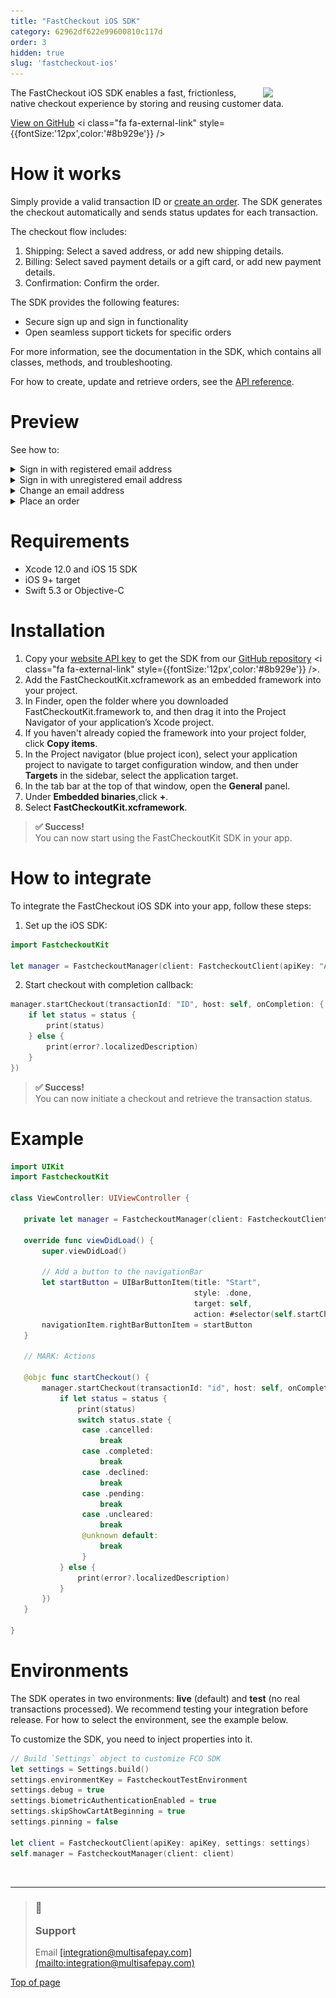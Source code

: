 ```yaml
---
title: "FastCheckout iOS SDK"
category: 62962df622e99600810c117d
order: 3
hidden: true
slug: 'fastcheckout-ios'
---
```

<img src="https://raw.githubusercontent.com/MultiSafepay/docs/1281f9320696f2d256d0859421ec2cfa2350e644/static/logo/Integrations/Fastcheckout_iOS.svg" width="100" align="right" />

The FastCheckout iOS SDK enables a fast, frictionless, native checkout experience by storing and reusing customer data.

<a href="https://github.com/MultiSafepay/fastcheckout-ios-sdk" target="_blank">View on GitHub</a> <i class="fa fa-external-link" style={{fontSize:'12px',color:'#8b929e'}} />

# How it works

Simply provide a valid transaction ID or [create an order](/reference/createorder/). The SDK generates the checkout automatically and sends status updates for each transaction.

The checkout flow includes:

1. Shipping: Select a saved address, or add new shipping details.
2. Billing: Select saved payment details or a gift card, or add new payment details.
3. Confirmation: Confirm the order.

The SDK provides the following features:

* Secure sign up and sign in functionality
* Open seamless support tickets for specific orders

For more information, see the documentation in the SDK, which contains all classes, methods, and troubleshooting.

For how to create, update and retrieve orders, see the [API reference](/reference/introduction/).

# Preview

See how to:

<details id="sign-in-with-registered-email">
  <summary>Sign in with registered email address</summary>

  <br />

  <img src="https://raw.githubusercontent.com/MultiSafepay/docs/master/static/img/fastcheckout-ios-1.png" width="300" />

  <img src="https://raw.githubusercontent.com/MultiSafepay/docs/master/static/img/fastcheckout-ios-2.png" width="300" />
</details>

<details id="sign-in-with-unregistered-email">
  <summary>Sign in with unregistered email address</summary>

  <br />

  The customer is automatically redirected to the **Register** screen:

  <img src="https://raw.githubusercontent.com/MultiSafepay/docs/master/static/img/fastcheckout-ios-3.png" width="300" />

  <img src="https://raw.githubusercontent.com/MultiSafepay/docs/master/static/img/fastcheckout-ios-4.png" width="300" />

  <img src="https://raw.githubusercontent.com/MultiSafepay/docs/master/static/img/fastcheckout-ios-5.png" width="300" />
</details>

<details id="change-email">
  <summary>Change an email address</summary>

  <br />

  1. If a registered customer changes their email address, the SDK automatically sends a new security code to the email provided:

  <img src="https://raw.githubusercontent.com/MultiSafepay/docs/master/static/img/fastcheckout-ios-6.png" width="300" />

  <img src="https://raw.githubusercontent.com/MultiSafepay/docs/master/static/img/fastcheckout-ios-7.png" width="300" />

  2. If the security code is received via SMS, it is automatically added to the appropriate field, or the customer enters the code.

  3. The customer enters a new PIN.

  4. The SDK provides biometric options, including face recognition:

  <img src="https://raw.githubusercontent.com/MultiSafepay/docs/master/static/img/fastcheckout-ios-8.png" width="300" />
</details>

<details id="place-order">
  <summary>Place an order</summary>

  <br />

  1. The **Delivery** screen contains available shipping options.

  2. When the customer clicks **Continue**, the SDK moves to the **Payment** screen.

  <img src="https://raw.githubusercontent.com/MultiSafepay/docs/master/static/img/fastcheckout-ios-9.png" width="300" />

  <img src="https://raw.githubusercontent.com/MultiSafepay/docs/master/static/img/fastcheckout-ios-10.png" width="300" />

  <img src="https://raw.githubusercontent.com/MultiSafepay/docs/master/static/img/fastcheckout-ios-11.png" width="300" />

  3. Once payment is complete, the SDK proceeds to the **Transaction complete** screen. The SDK callback notifies the client app of the \<\<glossary:transaction status>>.

  4. The customer clicks **Back to shop**.

  <img src="https://raw.githubusercontent.com/MultiSafepay/docs/master/static/img/fastcheckout-ios-12.png" width="300" />
</details>

# Requirements

* Xcode 12.0 and iOS 15 SDK
* iOS 9+ target
* Swift 5.3 or Objective-C

# Installation

1. Copy your [website API key](/docs/sites#site-id-api-key-and-security-code) to get the SDK from our <a href="https://github.com/MultiSafepay/fastcheckout-ios-sdk" target="_blank">GitHub repository</a> <i class="fa fa-external-link" style={{fontSize:'12px',color:'#8b929e'}} />.
2. Add the FastCheckoutKit.xcframework as an embedded framework into your project.
3. In Finder, open the folder where you downloaded FastCheckoutKit.framework to, and then drag it into the Project Navigator of your application’s Xcode project.
4. If you haven't already copied the framework into your project folder, click **Copy items**.
5. In the Project navigator (blue project icon), select your application project to navigate to target configuration window, and then under **Targets** in the sidebar, select the application target.
6. In the tab bar at the top of that window, open the **General** panel.
7. Under **Embedded binaries**,click **+**.
8. Select **FastCheckoutKit.xcframework**.

> **✅ Success!**\
> You can now start using the FastCheckoutKit SDK in your app.

# How to integrate

To integrate the FastCheckout iOS SDK into your app, follow these steps:

1. Set up the iOS SDK:

```swift
import FastcheckoutKit

let manager = FastcheckoutManager(client: FastcheckoutClient(apiKey: "API_KEY"))
```

2. Start checkout with completion callback:

```swift
manager.startCheckout(transactionId: "ID", host: self, onCompletion: { status, error in
    if let status = status {
        print(status)
    } else {
        print(error?.localizedDescription)
    }
})
```

> **✅ Success!**\
> You can now initiate a checkout and retrieve the <Glossary>transaction status</Glossary>.

# Example

```swift
import UIKit
import FastcheckoutKit

class ViewController: UIViewController {

   private let manager = FastcheckoutManager(client: FastcheckoutClient(apiKey: "API_KEY"))

   override func viewDidLoad() {
       super.viewDidLoad()

       // Add a button to the navigationBar
       let startButton = UIBarButtonItem(title: "Start",
                                         style: .done,
                                         target: self,
                                         action: #selector(self.startCheckout))
       navigationItem.rightBarButtonItem = startButton
   }

   // MARK: Actions

   @objc func startCheckout() {
       manager.startCheckout(transactionId: "id", host: self, onCompletion: { status, error in
           if let status = status {
               print(status)
               switch status.state {
                case .cancelled:
                    break
                case .completed:
                    break
                case .declined:
                    break
                case .pending:
                    break
                case .uncleared:
                    break
                @unknown default:
                    break
                }
           } else {
               print(error?.localizedDescription)
           }
       })
   }

}
```

# Environments

The SDK operates in two environments: **live** (default) and **test** (no real transactions processed). We recommend testing your integration before release. For how to select the environment, see the example below.

To customize the SDK, you need to inject properties into it.

```swift
// Build `Settings` object to customize FCO SDK
let settings = Settings.build()
settings.environmentKey = FastcheckoutTestEnvironment
settings.debug = true
settings.biometricAuthenticationEnabled = true
settings.skipShowCartAtBeginning = true
settings.pinning = false
        
let client = FastcheckoutClient(apiKey: apiKey, settings: settings)
self.manager = FastcheckoutManager(client: client)
```

<br />

***

<blockquote class="callout callout_info">
  <h3 class="callout-heading false">
    <span class="callout-icon">💬</span>
    <p>Support</p>
  </h3>

  <p>Email <a href="mailto:integration@multisafepay.com">[integration@multisafepay.com](mailto:integration@multisafepay.com)</a></p>
</blockquote>

[Top of page](#)